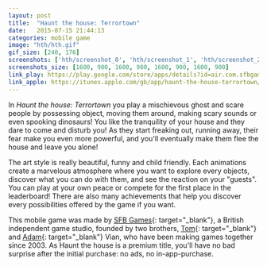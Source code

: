 ```yaml
---
layout: post
title:  "Haunt the house: Terrortown"
date:   2015-07-15 21:44:13
categories: mobile game
image: "hth/hth.gif"
gif_size: [240, 176]
screenshots: ['hth/screenshot_0', 'hth/screenshot_1', 'hth/screenshot_2', 'hth/screenshot_3']
screenshots_size: [1600, 900, 1600, 900, 1600, 900, 1600, 900]
link_play: https://play.google.com/store/apps/details?id=air.com.sfbgames.HauntTheHouseTerrortown
link_apple: https://itunes.apple.com/gb/app/haunt-the-house-terrortown/id930868205
---
```

In *Haunt the house: Terrortown* you play a mischievous ghost and scare people by possessing object, moving them around, making scary sounds or even spooking dinosaurs!<!--more--> You like the tranquility of your house and they dare to come and disturb you! As they start freaking out, running away, their fear make you even more powerful, and you'll eventually make them flee the house and leave you alone!

The art style is really beautiful, funny and child friendly. Each animations create a marvelous atmosphere where you want to explore every objects, discover what you can do with them, and see the reaction on your "guests". You can play at your own peace or compete for the first place in the leaderboard! There are also many achievements that help you discover every possibilities offered by the game if you want.

This mobile game was made by [SFB Games](http://sfbgames.com/){: target="_blank"}, a British independent game studio, founded by two brothers, [Tom](https://twitter.com/sfbtom){: target="_blank"} and [Adam](https://twitter.com/SFBDim){: target="_blank"} Vian, who have been making games together since 2003. As Haunt the house is a premium title, you'll have no bad surprise after the initial purchase: no ads, no in-app-purchase.